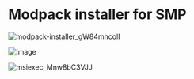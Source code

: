 # Modpack installer for SMP

![modpack-installer_gW84mhcolI](https://user-images.githubusercontent.com/35953244/152230478-72eaca95-5cb9-444d-a88a-dcfa4aeb29aa.gif)

![image](https://user-images.githubusercontent.com/35953244/161287776-df9f2cb5-177d-40f0-98d6-aa2def54a6a9.png)

![msiexec_Mnw8bC3VJJ](https://user-images.githubusercontent.com/35953244/152231943-f34d093b-5455-4ad5-9ecc-35cfa2f6efa5.gif)
